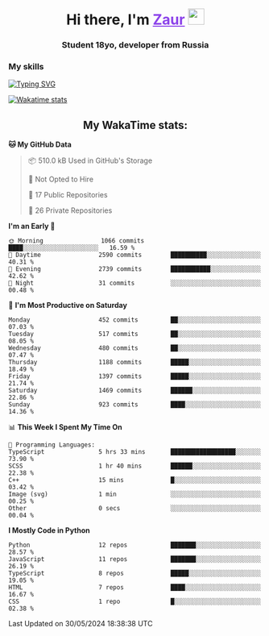 <h1 align="center">
    Hi there, I'm 
    <a href="https://t.me/skyguy" target="_blank" style="color: #8C43EA">Zaur</a>
    <img src="https://github.com/blackcater/blackcater/raw/main/images/Hi.gif" height="32">
</h1>

<h3 align="center">
    Student 18yo, developer from Russia
</h3>  

### **My skills**
[![Typing SVG](https://readme-typing-svg.herokuapp.com?font=Oxanium&duration=3000&pause=1500&color=8C43EA&height=30&lines=Python:+FastAPI,+Flask,+Aiogram,+Telethon;SQL:+PostgreSQL,+SQLite;JavaScript/TypeScript:+React.js;HTML+(PUG),+CSS+(SCSS))](https://git.io/typing-svg)

[![Wakatime stats](https://github-readme-stats.vercel.app/api/wakatime?username=skyguy&hide_title=true&show_icons=true&title_color=8C43EA&icon_color=BE57EA&bg_color=30,191919,341b56&text_color=B1B1B1&border_radius=10&hide_border=true)](https://github.com/anuraghazra/github-readme-stats)


<h2 align="center"> My WakaTime stats: </h2>

<!--START_SECTION:waka-->
**🐱 My GitHub Data** 

> 📦 510.0 kB Used in GitHub's Storage 
 > 
> 🚫 Not Opted to Hire
 > 
> 📜 17 Public Repositories 
 > 
> 🔑 26 Private Repositories 
 > 
**I'm an Early 🐤** 

```text
🌞 Morning                1066 commits        ████░░░░░░░░░░░░░░░░░░░░░   16.59 % 
🌆 Daytime                2590 commits        ██████████░░░░░░░░░░░░░░░   40.31 % 
🌃 Evening                2739 commits        ███████████░░░░░░░░░░░░░░   42.62 % 
🌙 Night                  31 commits          ░░░░░░░░░░░░░░░░░░░░░░░░░   00.48 % 
```
📅 **I'm Most Productive on Saturday** 

```text
Monday                   452 commits         ██░░░░░░░░░░░░░░░░░░░░░░░   07.03 % 
Tuesday                  517 commits         ██░░░░░░░░░░░░░░░░░░░░░░░   08.05 % 
Wednesday                480 commits         ██░░░░░░░░░░░░░░░░░░░░░░░   07.47 % 
Thursday                 1188 commits        █████░░░░░░░░░░░░░░░░░░░░   18.49 % 
Friday                   1397 commits        █████░░░░░░░░░░░░░░░░░░░░   21.74 % 
Saturday                 1469 commits        ██████░░░░░░░░░░░░░░░░░░░   22.86 % 
Sunday                   923 commits         ████░░░░░░░░░░░░░░░░░░░░░   14.36 % 
```


📊 **This Week I Spent My Time On** 

```text
💬 Programming Languages: 
TypeScript               5 hrs 33 mins       ██████████████████░░░░░░░   73.90 % 
SCSS                     1 hr 40 mins        ██████░░░░░░░░░░░░░░░░░░░   22.38 % 
C++                      15 mins             █░░░░░░░░░░░░░░░░░░░░░░░░   03.42 % 
Image (svg)              1 min               ░░░░░░░░░░░░░░░░░░░░░░░░░   00.25 % 
Other                    0 secs              ░░░░░░░░░░░░░░░░░░░░░░░░░   00.04 % 
```

**I Mostly Code in Python** 

```text
Python                   12 repos            ███████░░░░░░░░░░░░░░░░░░   28.57 % 
JavaScript               11 repos            ███████░░░░░░░░░░░░░░░░░░   26.19 % 
TypeScript               8 repos             █████░░░░░░░░░░░░░░░░░░░░   19.05 % 
HTML                     7 repos             ████░░░░░░░░░░░░░░░░░░░░░   16.67 % 
CSS                      1 repo              █░░░░░░░░░░░░░░░░░░░░░░░░   02.38 % 
```




 Last Updated on 30/05/2024 18:38:38 UTC
<!--END_SECTION:waka-->
